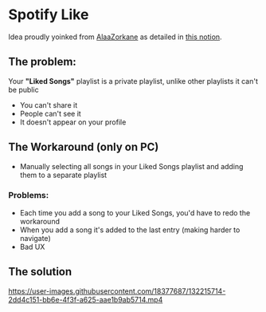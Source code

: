 # Spotify Like

Idea proudly yoinked from [AlaaZorkane](https://github.com/AlaaZorkane/) as detailed in [this notion](https://www.notion.so/difys/Spotify-Liked-Songs-7a6e846c7f3e4b2c880e90888090b917).



## The problem:

Your **"Liked Songs"** playlist is a private playlist, unlike other playlists it can't be public

- You can't share it
- People can't see it
- It doesn't appear on your profile

## The Workaround (only on PC)

- Manually selecting all songs in your Liked Songs playlist and adding them to a separate playlist

### Problems:

- Each time you add a song to your Liked Songs, you'd have to redo the workaround
- When you add a song it's added to the last entry (making harder to navigate)
- Bad UX

## The solution



https://user-images.githubusercontent.com/18377687/132215714-2dd4c151-bb6e-4f3f-a625-aae1b9ab5714.mp4


<!-- Make a program (a background worker) that on each interval communicates with the Spotify API using your access token and adds all songs that are on your **Liked Songs** to a public playlist.

- It's going to be fully in Rust
- It's going to be open source
- (optional) Customizable -->

